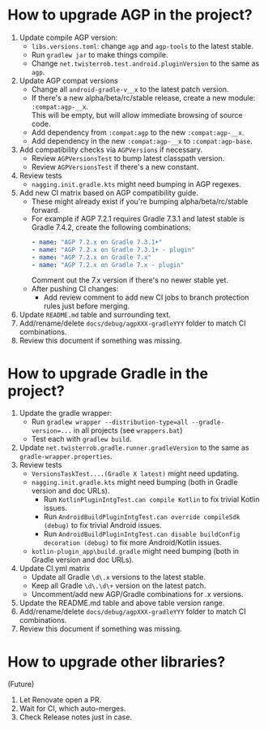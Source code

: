 # How to upgrade AGP in the project?

 1. Update compile AGP version:
    * `libs.versions.toml`: change `agp` and `agp-tools` to the latest stable.
    * Run `gradlew jar` to make things compile.
    * Change `net.twisterrob.test.android.pluginVersion` to the same as `agp`.
 2. Update AGP compat versions
    * Change all `android-gradle-v__x` to the latest patch version.
    * If there's a new alpha/beta/rc/stable release, create a new module: `:compat:agp-__x`.  
      This will be empty, but will allow immediate browsing of source code.
    * Add dependency from `:compat:agp` to the new `:compat:agp-__x`.
    * Add dependency in the new `:compat:agp-__x` to `:compat:agp-base`.
 3. Add compatibility checks via `AGPVersions` if necessary.
    * Review `AGPVersionsTest` to bump latest classpath version.
    * Review `AGPVersionsTest` if there's a new constant.
 4. Review tests
     * `nagging.init.gradle.kts` might need bumping in AGP regexes.
 5. Add new CI matrix based on AGP compatibility guide.
    * These might already exist if you're bumping alpha/beta/rc/stable forward.
    * For example if AGP 7.2.1 requires Gradle 7.3.1 and latest stable is Gradle 7.4.2, create the following combinations:
      ```yaml
      - name: "AGP 7.2.x on Gradle 7.3.1+"
      - name: "AGP 7.2.x on Gradle 7.3.1+ - plugin"
      - name: "AGP 7.2.x on Gradle 7.x"
      - name: "AGP 7.2.x on Gradle 7.x - plugin"
      ```
      Comment out the 7.x version if there's no newer stable yet.
    * After pushing CI changes:
       * Add review comment to add new CI jobs to branch protection rules just before merging.
 6. Update `README.md` table and surrounding text.
 7. Add/rename/delete `docs/debug/agpXXX-gradleYYY` folder to match CI combinations.
 8. Review this document if something was missing.


# How to upgrade Gradle in the project?

 1. Update the gradle wrapper:
    * Run `gradlew wrapper --distribution-type=all --gradle-version=...` in all projects (see `wrappers.bat`)
    * Test each with `gradlew build`.
 2. Update `net.twisterrob.gradle.runner.gradleVersion` to the same as `gradle-wrapper.properties`.
 3. Review tests
    * `VersionsTaskTest....(Gradle X latest)` might need updating.
    * `nagging.init.gradle.kts` might need bumping (both in Gradle version and doc URLs).
      * Run `KotlinPluginIntgTest.can compile Kotlin` to fix trivial Kotlin issues.
      * Run `AndroidBuildPluginIntgTest.can override compileSdk (debug)` to fix trivial Android issues.
      * Run `AndroidBuildPluginIntgTest.can disable buildConfig decoration (debug)` to fix more Android/Kotlin issues.
    * `kotlin-plugin_app\build.gradle` might need bumping (both in Gradle version and doc URLs).
 4. Update CI.yml matrix
    * Update all Gradle `\d\.x` versions to the latest stable.
    * Keep all Gradle `\d\.\d\+` version on the latest patch.
    * Uncomment/add new AGP/Gradle combinations for .x versions.
 5. Update the README.md table and above table version range.
 6. Add/rename/delete `docs/debug/agpXXX-gradleYYY` folder to match CI combinations.
 7. Review this document if something was missing.


# How to upgrade other libraries?
(Future)

 1. Let Renovate open a PR.
 2. Wait for CI, which auto-merges.
 3. Check Release notes just in case.
